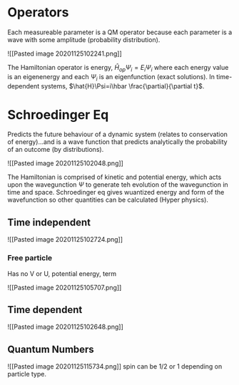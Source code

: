 # Operators
Each measureable parameter is a QM operator because each parameter is a wave with some amplitude (probability distribution). 

![[Pasted image 20201125102241.png]]

The Hamiltonian operator is energy, $\hat{H}_{op} \Psi_i=E_i\Psi_i$ where each energy value is an eigenenergy and each $\Psi_i$ is an eigenfunction (exact solutions). In time-dependent systems, $\hat{H}\Psi=i\hbar \frac{\partial}{\partial t}$.

# Schroedinger Eq

Predicts the future behaviour of a dynamic system (relates to conservation of energy)...and is a wave function that predicts analytically the probability of an outcome (by distributions).

![[Pasted image 20201125102048.png]]

The Hamiltonian is comprised of kinetic and potential energy, which acts upon the wavegunction $\Psi$ to generate teh evolution of the wavegunction in time and space. Schroedinger eq gives wuantized energy and form of the wavefunction so other quantities can be calculated (Hyper physics).

## Time independent
![[Pasted image 20201125102724.png]]

### Free particle
Has no V or U, potential energy, term

![[Pasted image 20201125105707.png]]

## Time dependent
![[Pasted image 20201125102648.png]]


## Quantum Numbers

![[Pasted image 20201125115734.png]]
spin can be 1/2 or 1 depending on particle type.
